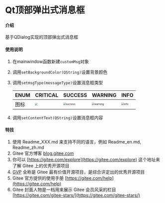 # Qt顶部弹出式消息框

#### 介绍
基于QDialog实现的顶部弹出式消息框

#### 使用说明

1. 在mainwindow函数新建`customMsg`对象

2. 调用`setBackgroundColor(QString)`设置背景颜色

3. 调用`setmsgType(messageType)`设置消息框类型
       

    

   | ENUM | CRITICAL                                                     | SUCCESS                                                      | WARNING                                                      | INFO                                                         |
   | ---- | ------------------------------------------------------------ | ------------------------------------------------------------ | ------------------------------------------------------------ | ------------------------------------------------------------ |
   | 图标 | <img src="https://cdn.jsdelivr.net/gh/fole-del/img/20210309131558.png" style="zoom:50%;" /> | <img src="https://cdn.jsdelivr.net/gh/fole-del/img/20210309131622.png" alt="success" style="zoom:50%;" /> | <img src="https://cdn.jsdelivr.net/gh/fole-del/img/20210309131649.png" alt="warning" style="zoom:50%;" /> | <img src="https://cdn.jsdelivr.net/gh/fole-del/img/20210309131657.png" alt="info" style="zoom:50%;" /> |

   

4. 调用`setContentText(QString)`设置消息框内容


#### 特技

1.  使用 Readme\_XXX.md 来支持不同的语言，例如 Readme\_en.md, Readme\_zh.md
2.  Gitee 官方博客 [blog.gitee.com](https://blog.gitee.com)
3.  你可以 [https://gitee.com/explore](https://gitee.com/explore) 这个地址来了解 Gitee 上的优秀开源项目
4.  [GVP](https://gitee.com/gvp) 全称是 Gitee 最有价值开源项目，是综合评定出的优秀开源项目
5.  Gitee 官方提供的使用手册 [https://gitee.com/help](https://gitee.com/help)
6.  Gitee 封面人物是一档用来展示 Gitee 会员风采的栏目 [https://gitee.com/gitee-stars/](https://gitee.com/gitee-stars/)
